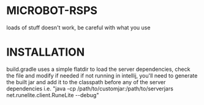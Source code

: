# MICROBOT-RSPS

loads of stuff doesn't work, be careful with what you use

# INSTALLATION

build.gradle uses a simple flatdir to load the server dependencies, check the file and modify if needed
if not running in intellij, you'll need to generate the built jar and add it to the classpath before any of the server dependencies
i.e. "java -cp /path/to/customjar:/path/to/serverjars net.runelite.client.RuneLite --debug"